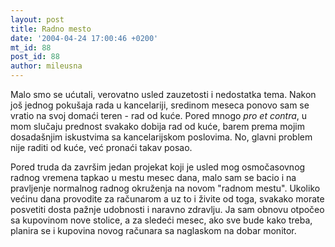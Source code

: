 ```yaml
---
layout: post
title: Radno mesto
date: '2004-04-24 17:00:46 +0200'
mt_id: 88
post_id: 88
author: mileusna
---
```

Malo smo se ućutali, verovatno usled zauzetosti i nedostatka tema. Nakon još jednog pokušaja rada u kancelariji, sredinom meseca ponovo sam se vratio na svoj domaći teren - rad od kuće. Pored mnogo _pro et contra_, u mom slučaju prednost svakako dobija rad od kuće, barem prema mojim dosadašnjim iskustvima sa kancelarijskom poslovima. No, glavni problem nije raditi od kuće, već pronaći takav posao.

Pored truda da završim jedan projekat koji je usled mog osmočasovnog radnog vremena tapkao u mestu mesec dana, malo sam se bacio i na pravljenje normalnog radnog okruženja na novom "radnom mestu". Ukoliko većinu dana provodite za računarom a uz to i živite od toga, svakako morate posvetiti dosta pažnje udobnosti i naravno zdravlju. Ja sam obnovu otpočeo sa kupovinom nove stolice, a za sledeći mesec, ako sve bude kako treba, planira se i kupovina novog računara sa naglaskom na dobar monitor.

